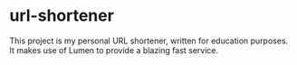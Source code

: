 # url-shortener
This project is my personal URL shortener, written for education purposes. It makes use of Lumen to provide a blazing fast service.
